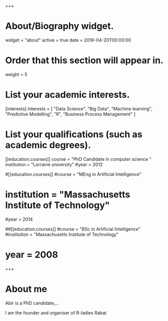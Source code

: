 +++
# About/Biography widget.
widget = "about"
active = true
date = 2016-04-20T00:00:00

# Order that this section will appear in.
weight = 5

# List your academic interests.
[interests]
  interests = [
    "Data Science", 
    "Big Data", 
    "Machine learning", 
    "Predictive Modelling", 
    "R", 
    "Business Process Management"
  ]

# List your qualifications (such as academic degrees).
[[education.courses]]
  course = "PhD Candidate in computer science "
  institution = "Lorraine university"
  #year = 2012

#[[education.courses]]
  #course = "MEng in Artificial Intelligence"
 # institution = "Massachusetts Institute of Technology"
  #year = 2014

##[[education.courses]]
  #course = "BSc in Artificial Intelligence"
  #institution = "Massachusetts Institute of Technology"
 # year = 2008
 
+++

# About me

Abir is a PhD candidate,...

I am the founder and organiser of R-ladies Rabat
